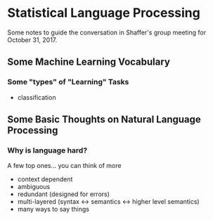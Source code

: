 # Statistical Language Processing
Some notes to guide the conversation in Shaffer's group meeting for October 31, 2017.

## Some Machine Learning Vocabulary

### Some "types" of "Learning" Tasks
+ classification


## Some Basic Thoughts on Natural Language Processing
### Why is language hard? 
A few top ones... you can think of more
+ context dependent
+ ambiguous
+ redundant (designed for errors)
+ multi-layered (syntax <-> semantics <-> higher level semantics)
+ many ways to say things


<!--stackedit_data:
eyJoaXN0b3J5IjpbMTQyNTkwNzg5MV19
-->
